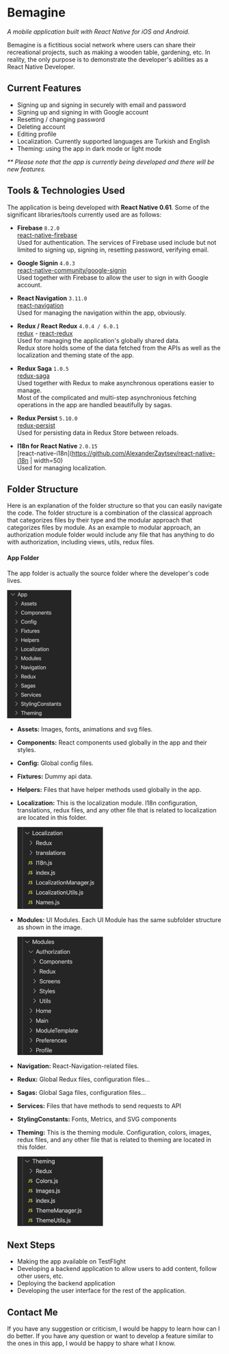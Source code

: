 # Bemagine

_A mobile application built with React Native for iOS and Android._

Bemagine is a fictitious social network where users can share their recreational projects, such as making a wooden table, gardening, etc.
In reality, the only purpose is to demonstrate the developer's abilities as a React Native Developer.

Current Features
-----
- Signing up and signing in securely with email and password
- Signing up and signing in with Google account
- Resetting / changing password
- Deleting account
- Editing profile
- Localization. Currently supported languages are Turkish and English
- Theming: using the app in dark mode or light mode

_** Please note that the app is currently being developed and there will be new features._


Tools & Technologies Used
-----
The application is being developed with __React Native 0.61__. Some of the significant libraries/tools currently used are as follows:

- __Firebase__ `8.2.0`  
  [react-native-firebase](https://github.com/invertase/react-native-firebase)  
  Used for authentication. The services of Firebase used include but not limited to signing up, signing in, resetting password, verifying email.
  
- __Google Signin__ `4.0.3`  
  [react-native-community/google-signin](https://github.com/react-native-community/google-signin)  
  Used together with Firebase to allow the user to sign in with Google account.

- __React Navigation__ `3.11.0`  
  [react-navigation](https://github.com/react-navigation/react-navigation)  
  Used for managing the navigation within the app, obviously.

- __Redux / React Redux__ `4.0.4 / 6.0.1`  
  [redux](https://github.com/reduxjs/redux) -
  [react-redux](https://github.com/reduxjs/react-redux)  
  Used for managing the application's globally shared data.   
  Redux store holds some of the data fetched from the APIs as well as the localization and theming state of the app.

- __Redux Saga__ `1.0.5`  
  [redux-saga](https://github.com/redux-saga/redux-saga)  
  Used together with Redux to make asynchronous operations easier to manage.  
  Most of the complicated and multi-step asynchronious fetching operations in the app are handled beautifully by sagas.

- __Redux Persist__ `5.10.0`  
  [redux-persist](https://github.com/rt2zz/redux-persist)  
  Used for persisting data in Redux Store between reloads.

- __I18n for React Native__ `2.0.15`  
  [react-native-i18n](https://github.com/AlexanderZaytsev/react-native-i18n | width=50)  
  Used for managing localization.

  
Folder Structure
-----

Here is an explanation of the folder structure so that you can easily navigate the code.
The folder structure is a combination of the classical approach that categorizes files by their type and the modular approach that categorizes files by module.
As an example to modular approach, an authorization module folder would include any file that has anything to do with authorization, including views, utils, redux files.

#### App Folder
The app folder is actually the source folder where the developer's code lives.  

<img src="https://github.com/topcubeyza/social-app/blob/master/GithubReadmeImages/AppFolder.png?raw=true" width="150"/>  

- __Assets:__ Images, fonts, animations and svg files.
- __Components:__ React components used globally in the app and their styles.
- __Config:__ Global config files.
- __Fixtures:__ Dummy api data.
- __Helpers:__ Files that have helper methods used globally in the app.
- __Localization:__ This is the localization module. I18n configuration, translations, redux files, and any other file that is related to localization are located in this folder.  

  ![alt text](https://github.com/topcubeyza/social-app/blob/master/GithubReadmeImages/LocalizationFolder.png?raw=true)  

- __Modules:__ UI Modules. Each UI Module has the same subfolder structure as shown in the image.  

  ![alt text](https://github.com/topcubeyza/social-app/blob/master/GithubReadmeImages/ModulesFolder.png?raw=true)  

- __Navigation:__ React-Navigation-related files.
- __Redux:__ Global Redux files, configuration files...
- __Sagas:__ Global Saga files, configuration files...
- __Services:__ Files that have methods to send requests to API
- __StylingConstants:__ Fonts, Metrics, and SVG components
- __Theming:__ This is the theming module. Configuration, colors, images, redux files, and any other file that is related to theming are located in this folder.  

  ![alt text](https://github.com/topcubeyza/social-app/blob/master/GithubReadmeImages/ThemingFolder.png?raw=true)  

Next Steps
-----

- Making the app available on TestFlight
- Developing a backend application to allow users to add content, follow other users, etc.
- Deploying the backend application
- Developing the user interface for the rest of the application.

Contact Me
-----

If you have any suggestion or criticism, I would be happy to learn how can I do better.
If you have any question or want to develop a feature similar to the ones in this app, I would be happy to share what I know.


